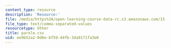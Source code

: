 ```yaml
---
content_type: resource
description: 'Resource:'
file: /media/https%3A/open-learning-course-data-rc.s3.amazonaws.com/15-071-the-analytics-edge-spring-2017/ee9b52a20d6ebf5944fb3da9171fa3e0_parole.csv
file_type: text/comma-separated-values
resourcetype: Other
title: parole.csv
uid: ee9b52a2-0d6e-bf59-44fb-3da9171fa3e0
---
```

